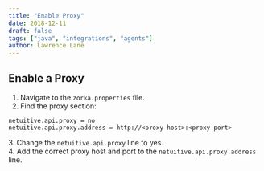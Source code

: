 ```yaml
---
title: "Enable Proxy"
date: 2018-12-11
draft: false
tags: ["java", "integrations", "agents"]
author: Lawrence Lane
---
```

## Enable a Proxy
1. Navigate to the `zorka.properties` file.
2. Find the proxy section:  

```
netuitive.api.proxy = no
netuitive.api.proxy.address = http://<proxy host>:<proxy port>
```
3\. Change the `netuitive.api.proxy` line to yes.  
4. Add the correct proxy host and port to the `netuitive.api.proxy.address` line.
